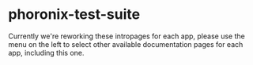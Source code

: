 # phoronix-test-suite

Currently we're reworking these intropages for each app, please use the menu on the left to select other available documentation pages for each app, including this one.
